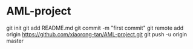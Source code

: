 # AML-project
git init
git add README.md
git commit -m "first commit"
git remote add origin https://github.com/xiaorong-tan/AML-project.git
git push -u origin master
